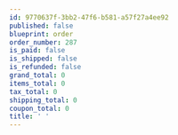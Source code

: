 ```yaml
---
id: 9770637f-3bb2-47f6-b581-a57f27a4ee92
published: false
blueprint: order
order_number: 287
is_paid: false
is_shipped: false
is_refunded: false
grand_total: 0
items_total: 0
tax_total: 0
shipping_total: 0
coupon_total: 0
title: ' '
---
```

